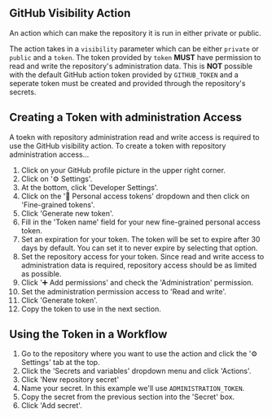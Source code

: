## GitHub Visibility Action

An action which can make the repository it is run in either private or public.


The action takes in a `visibility` parameter which can be either `private` or `public` and a `token`.
The token provided by `token` **MUST** have permission to read and write the repository's administration data.
This is **NOT** possible with the default GitHub action token provided by `GITHUB_TOKEN` and a seperate token must be created and provided through the repository's secrets.

## Creating a Token with administration Access

A toekn with repository administration read and write access is required to use the GitHub visibility action.
To create a token with repository administration access...
1. Click on your GitHub profile picture in the upper right corner.
2. Click on '⚙ Settings'.
3. At the bottom, click 'Developer Settings'.
4. Click on the '🔑 Personal access tokens' dropdown and then click on 'Fine-grained tokens'.
5. Click 'Generate new token'.
6. Fill in the 'Token name' field for your new fine-grained personal access token.
7. Set an expiration for your token. The token will be set to expire after 30 days by default. You can set it to never expire by selecting that option.
8. Set the repository access for your token. Since read and write access to administration data is required, repository access should be as limited as possible.
9. Click '➕ Add permissions' and check the 'Administration' permission.
10. Set the administration permission access to 'Read and write'.
11. Click 'Generate token'.
12. Copy the token to use in the next section.

## Using the Token in a Workflow

1. Go to the repository where you want to use the action and click the '⚙ Settings' tab at the top.
2. Click the 'Secrets and variables' dropdown menu and click 'Actions'.
3. Click 'New repository secret'
4. Name your secret. In this example we'll use `ADMINISTRATION_TOKEN`.
5. Copy the secret from the previous section into the 'Secret' box.
6. Click 'Add secret'.





